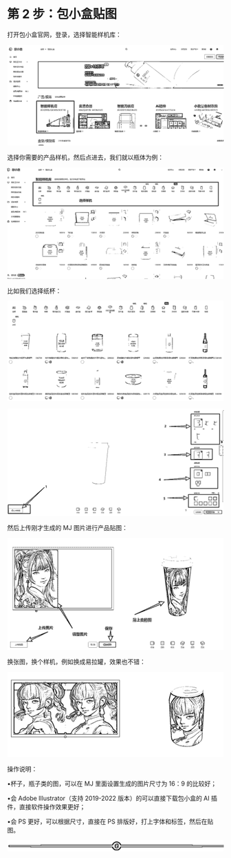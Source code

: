 # 第 2 步：包小盒贴图

打开包小盒官网，登录，选择智能样机库：

![](img/8388a40fa6140f4ca62b3733b8083601.png)

选择你需要的产品样机，然后点进去，我们就以瓶体为例：

![](img/9d1ee258709a1efed09ea432470cf578.png)

比如我们选择纸杯：

![](img/a4ebfee62518b196d8b8338cdf4d33d2.png)

![](img/6e0360cdec54d905a1679cf26cf99f0e.png)

然后上传刚才生成的 MJ 图片进行产品贴图：

![](img/b9d5f1ee6daf308c04822917b4c410ad.png)

换张图，换个样机，例如换成易拉罐，效果也不错：

![](img/3ec4441c60d7b14da0386b9961af0473.png)

操作说明：

•杯子，瓶子类的图，可以在 MJ 里面设置生成的图片尺寸为 16：9 的比较好；

•会 Adobe Illustrator（支持 2019-2022 版本）的可以直接下载包小盒的 AI 插件，直接软件操作效果更好；

•会 PS 更好，可以根据尺寸，直接在 PS 排版好，打上字体和标签，然后在贴图。

![](img/e12d1c8b9f4ffdf6c4edf913cceed533.png)